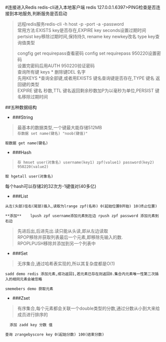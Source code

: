 #连接进入Redis
    redis-cli进入本地客户端
    redis 127.0.0.1.6397>PING检查是否连接到本地服务,判断服务是否启动
> 远程redis服务redis-cli -h host -p -port -a -password    
> 常用方法:EXISTS key是否存在,EXPIRE key seconds设置过期时间</br>
> pertsist key移除过期时间,保持持久 rename key newkey改名 type key查询值类型
> 
> congfig get requirepass查看密码 config set requirepass 950220设置密码<br>
> 设置完密码后用AUTH 950220验证密码<br>
> 查询所有键 keys * 删除键DEL 名字<br>
> 先用KEYS *查询全部键,或者用EXISTS 键名查询键是否存在,TYPE 键名 返回键的类型<br> 
> EXPIRE 键名 秒数,TTL 键名返回剩余秒数加P为以毫秒为单位,PERSIST 键名移除过期时间

##五种数据结构
+ ###String
>    最基本的数据类型,一个键最大能存储512MB      
``
存数据 set name(键名) "noob(键值)"
``
>
``
取数据 get name(键名)
``   
+ ###Hash
>``
存 hmset user(对象名) username(key1) zpf(value1) password(key2) 950220(value2)
``
>
``
取 hgetall user(对象名)
``
>
每个hash可以存储2的32次方-1键值对(40多亿)

+ ###List
>
``从左(头部)往右(尾部)插入,读取为lrange zpf(名称) 0(起始位置0开始) 10(终止位置)
``
> 
``
 **添加**    lpush zpf username添加元素到左边 rpush zpf password 添加元素到右边
 ``
> 
> 先进后出,后进先出.读只能从头读,即从左边读取<br>
> RPOP移除并获取列表最后一个元素,即移除先输入的数.<br>
> RPOPLPUSH移除并添加到另一个列表中
+ ###Set
>无序集合,通过哈希表实现的,所以其复杂度都是O(1)
>
``sadd demo redis 添加元素,成功返回1,若元素已存在则返回0.集合内元素唯一性第二次插入的相同元素会被忽略
``
>
``smemebers demo 获取元素    
``
+ ###Zset
>有序集合,每个元素都会关联一个double类型的分数,通过分数从小到大来给成员进行排序的
>
``  
添加 zadd key 分数 值
``
>
``查询 zrangebyscore key 0(起始分数) 100(结束分数)
``
